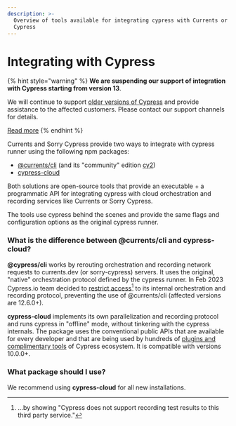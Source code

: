 ```yaml
---
description: >-
  Overview of tools available for integrating cypress with Currents or Sorry
  Cypress
---
```


# Integrating with Cypress

{% hint style="warning" %}
**We are suspending our support of integration with Cypress starting from version 13**.&#x20;

We will continue to support [older versions of Cypress](https://currents.dev/readme/integration-with-cypress/alternative-cypress-binaries) and provide assistance to the affected customers. Please contact our support channels for details.

[Read more](https://currents.dev/posts/v13-blocking)
{% endhint %}

Currents and Sorry Cypress provide two ways to integrate with cypress runner using the following npm packages:

* [@currents/cli](currents-cli.md) (and its "community" edition [cy2](https://www.npmjs.com/package/cy2))&#x20;
* [cypress-cloud](cypress-cloud.md)

Both solutions are open-source tools that provide an executable + a programmatic API for integrating cypress with cloud orchestration and recording services like Currents or Sorry Cypress.&#x20;

The tools use cypress behind the scenes and provide the same flags and configuration options as the original cypress runner.

### What is the difference between @currents/cli and cypress-cloud?

**@cypress/cli** works by rerouting orchestration and recording network requests to currents.dev (or sorry-cypress) servers. It uses the original, "native" orchestration protocol defined by the cypress runner. In Feb 2023 Cypress.io team decided to [restrict access](#user-content-fn-1)[^1] to its internal orchestration and recording protocol, preventing the use of @currents/cli (affected versions are 12.6.0+).

**cypress-cloud** implements its own parallelization and recording protocol and runs cypress in "offline" mode, without tinkering with the cypress internals. The package uses the conventional public APIs that are available for every developer and that are being used by hundreds of [plugins and complimentary tools](https://docs.cypress.io/plugins) of Cypress ecosystem. It is compatible with versions 10.0.0+.

### What package should I use?

We recommend using **cypress-cloud** for all new installations.

[^1]: ...by showing "Cypress does not support recording test results to this third party service."
